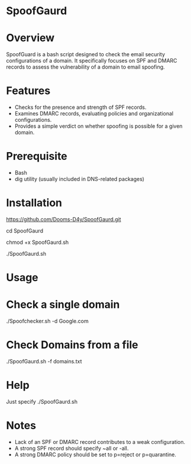 # SpoofGaurd

# Overview 
SpoofGuard is a bash script designed to check the email security configurations of a domain. It specifically focuses on SPF and DMARC records to assess the vulnerability of a domain to email spoofing. 

# Features 

* Checks for the presence and strength of SPF records.
* Examines DMARC records, evaluating policies and organizational configurations.
* Provides a simple verdict on whether spoofing is possible for a given domain.

# Prerequisite 
* Bash
* dig utility (usually included in DNS-related packages)

# Installation 

https://github.com/Dooms-D4y/SpoofGaurd.git

cd SpoofGaurd 

chmod +x SpoofGaurd.sh

./SpoofGaurd.sh

# Usage 
# Check a single domain 
./Spoofchecker.sh -d Google.com

# Check Domains from a file
./SpoofGaurd.sh -f domains.txt

# Help 

Just specify ./SpoofGaurd.sh 

# Notes
* Lack of an SPF or DMARC record contributes to a weak configuration.
* A strong SPF record should specify ~all or -all.
* A strong DMARC policy should be set to p=reject or p=quarantine.


